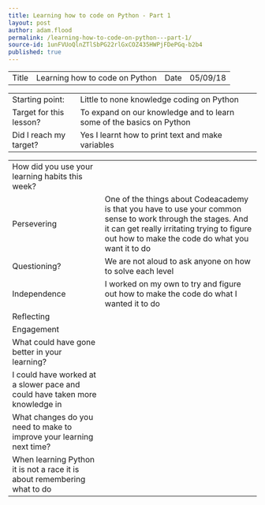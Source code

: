 ```yaml
---
title: Learning how to code on Python - Part 1
layout: post
author: adam.flood
permalink: /learning-how-to-code-on-python---part-1/
source-id: 1unFVUoQlnZTlSbPG22rlGxCOZ435HWPjFDePGq-b2b4
published: true
---
```

<table>
  <tr>
    <td>Title</td>
    <td>Learning how to code on Python</td>
    <td>Date</td>
    <td>05/09/18</td>
  </tr>
</table>


<table>
  <tr>
    <td>Starting point:</td>
    <td>Little to none knowledge coding on Python </td>
  </tr>
  <tr>
    <td>Target for this lesson?</td>
    <td>To expand on our knowledge and to learn some of the basics on Python </td>
  </tr>
  <tr>
    <td>Did I reach my target? </td>
    <td>Yes I learnt how to print text and make variables</td>
  </tr>
</table>


<table>
  <tr>
    <td>How did you use your learning habits this week?</td>
    <td></td>
  </tr>
  <tr>
    <td>Persevering</td>
    <td>One of the things about Codeacademy is that you have to use your common sense to work through the stages. And it can get really irritating trying to figure out how to make the code do what you want it to do</td>
  </tr>
  <tr>
    <td>Questioning?</td>
    <td>We are not aloud to ask anyone on how to solve each level </td>
  </tr>
  <tr>
    <td>Independence</td>
    <td>I worked on my own to try and figure out how to make the code do what I wanted it to do</td>
  </tr>
  <tr>
    <td>Reflecting</td>
    <td></td>
  </tr>
  <tr>
    <td>Engagement</td>
    <td></td>
  </tr>
  <tr>
    <td>What could have gone better in your learning?</td>
    <td></td>
  </tr>
  <tr>
    <td>I could have worked at a slower pace and could have taken more knowledge in</td>
    <td></td>
  </tr>
  <tr>
    <td>What changes do you need to make to improve your learning next time?</td>
    <td></td>
  </tr>
  <tr>
    <td>When learning Python it is not a race it is about remembering what to do </td>
    <td></td>
  </tr>
</table>


